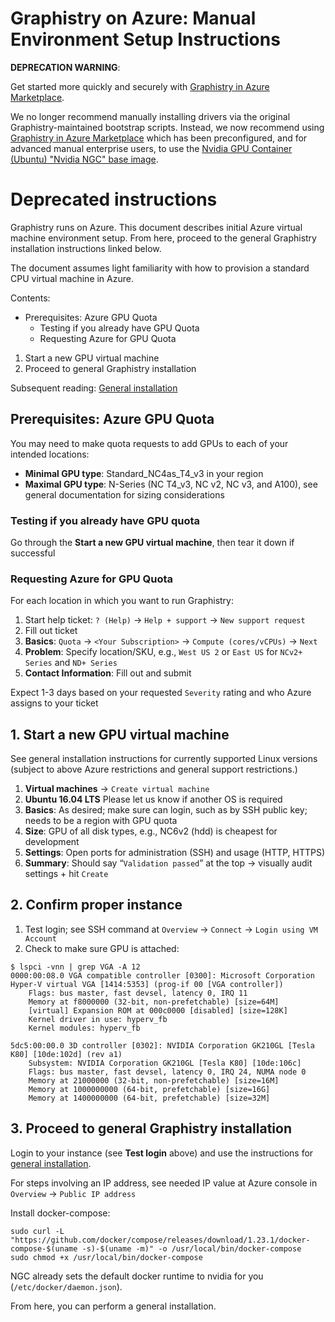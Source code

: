 # Graphistry on Azure: Manual Environment Setup Instructions


**DEPRECATION WARNING**: 

Get started more quickly and securely with [Graphistry in Azure Marketplace](azure_marketplace.md).

We no longer recommend manually installing drivers via the original Graphistry-maintained bootstrap scripts. Instead, we now recommend using [Graphistry in Azure Marketplace](azure_marketplace.md) which has been preconfigured, and for advanced manual enterprise users, to use the [Nvidia GPU Container (Ubuntu) "Nvidia NGC" base image](https://docs.nvidia.com/ngc/ngc-azure-vmi-release-notes/index.html).


# Deprecated instructions

Graphistry runs on Azure. This document describes initial Azure virtual machine environment setup. From here, proceed to the general Graphistry installation instructions linked below. 

The document assumes light familiarity with how to provision a standard CPU virtual machine in Azure. 


Contents:

  * Prerequisites: Azure GPU Quota
    * Testing if you already have GPU Quota
    * Requesting Azure for GPU Quota
  1. Start a new GPU virtual machine
  2. Proceed to general Graphistry installation

Subsequent reading: [General installation](https://github.com/graphistry/graphistry-cli)


## Prerequisites: Azure GPU Quota
You may need to make quota requests to add GPUs to each of your intended locations:

* **Minimal GPU type**: Standard_NC4as_T4_v3 in your region
* **Maximal GPU type**: N-Series (NC T4_v3, NC v2, NC v3, and A100), see general documentation for sizing considerations

### Testing if you already have GPU quota

Go through the **Start a new GPU virtual machine**, then tear it down if successful

### Requesting Azure for GPU Quota

For each location in which you want to run Graphistry:

1. Start help ticket: `? (Help)` -> `Help + support` ->  `New support request`
2. Fill out ticket
  1. **Basics**: `Quota` -> `<Your Subscription>` -> `Compute (cores/vCPUs)` -> `Next`
  2. **Problem**: Specify location/SKU, e.g., `West US 2` or `East US` for `NCv2+ Series` and `ND+ Series`
  3. **Contact Information**: Fill out and submit

Expect 1-3 days based on your requested `Severity` rating and who Azure assigns to your ticket

## 1. Start a new GPU virtual machine

See general installation instructions for currently supported Linux versions (subject to above Azure restrictions and general support restrictions.)

1. **Virtual machines** -> `Create virtual machine`
2. **Ubuntu 16.04 LTS** Please let us know if another OS is required
3. **Basics**: As desired; make sure can login, such as by SSH public key; needs to be a region with GPU quota
4. **Size**: GPU of all disk types, e.g., NC6v2 (hdd) is cheapest for development
5. **Settings**: Open ports for administration (SSH) and usage (HTTP, HTTPS)
6. **Summary**: Should say “`Validation passed`” at the top -> visually audit settings + hit `Create`

## 2. Confirm proper instance

1. Test login; see SSH command at `Overview` -> `Connect` -> `Login using VM Account`
2. Check to make sure GPU is attached:

```
$ lspci -vnn | grep VGA -A 12
0000:00:08.0 VGA compatible controller [0300]: Microsoft Corporation Hyper-V virtual VGA [1414:5353] (prog-if 00 [VGA controller])
	Flags: bus master, fast devsel, latency 0, IRQ 11
	Memory at f8000000 (32-bit, non-prefetchable) [size=64M]
	[virtual] Expansion ROM at 000c0000 [disabled] [size=128K]
	Kernel driver in use: hyperv_fb
	Kernel modules: hyperv_fb

5dc5:00:00.0 3D controller [0302]: NVIDIA Corporation GK210GL [Tesla K80] [10de:102d] (rev a1)
	Subsystem: NVIDIA Corporation GK210GL [Tesla K80] [10de:106c]
	Flags: bus master, fast devsel, latency 0, IRQ 24, NUMA node 0
	Memory at 21000000 (32-bit, non-prefetchable) [size=16M]
	Memory at 1000000000 (64-bit, prefetchable) [size=16G]
	Memory at 1400000000 (64-bit, prefetchable) [size=32M]
```



## 3. Proceed to general Graphistry installation

Login to your instance (see **Test login** above) and use the instructions for [general installation](https://github.com/graphistry/graphistry-cli).

For steps involving an IP address, see needed IP value at Azure console in `Overview` -> `Public IP address`

Install docker-compose:

```
sudo curl -L "https://github.com/docker/compose/releases/download/1.23.1/docker-compose-$(uname -s)-$(uname -m)" -o /usr/local/bin/docker-compose
sudo chmod +x /usr/local/bin/docker-compose
```

NGC already sets the default docker runtime to nvidia for you (`/etc/docker/daemon.json`).

From here, you can perform a general installation.
